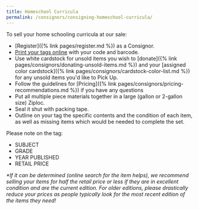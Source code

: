 ```yaml
---
title: Homeschool Curricula
permalink: /consignors/consigning-homeschool-curricula/
---
```


To sell your home schooling curricula at our sale:

* [Register]({% link pages/register.md %}) as a Consignor.
* [Print your tags online](http://www.mysalemanager.net/g_consignorlogin.aspx) with your code and barcode.
* Use white cardstock for unsold items you wish to [donate]({% link pages/consignors/donating-unsold-items.md %}) and your [assigned color cardstock]({% link pages/consignors/cardstock-color-list.md %}) for any unsold items you'd like to Pick Up.
* Follow the guidelines for [Pricing]({% link pages/consignors/pricing-recommendations.md %}) if you have any questions
* Put all multiple piece materials together in a large (gallon or 2-gallon size) Ziploc.
* Seal it shut with packing tape.
* Outline on your tag the specific contents and the condition of each item, as well as missing items which would be needed to complete the set.

Please note on the tag:

* SUBJECT
* GRADE
* YEAR PUBLISHED
* RETAIL PRICE

_*If it can be determined (online search for the item helps), we recommend selling your items for half the retail price or less if they are in excellent condition and are the current edition. For older editions, please drastically reduce your prices as people typically look for the most recent edition of the items they need!_
